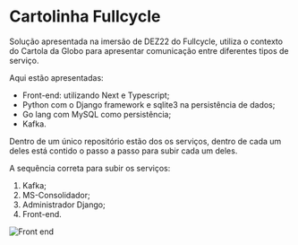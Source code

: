 # Cartolinha Fullcycle

Solução apresentada na imersão de DEZ22 do Fullcycle, utiliza o contexto do Cartola da Globo para apresentar comunicação entre diferentes tipos de serviço.

Aqui estão apresentadas:
 - Front-end: utilizando Next e Typescript;
 - Python com o Django framework e sqlite3 na persistência de dados;
 - Go lang com MySQL como persistência;
 - Kafka.

 Dentro de um único repositório estão dos os serviços, dentro de cada um deles está contido o passo a passo para subir cada um deles.

A sequência correta para subir os serviços: 

1. Kafka;
1. MS-Consolidador;
1. Administrador Django;
1. Front-end.

![Front end](https://user-images.githubusercontent.com/9803589/223616333-bc662bf9-257d-4435-8cb8-f7b32a6418fa.png)
